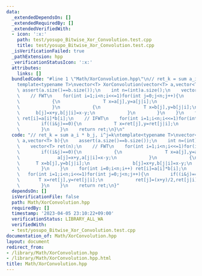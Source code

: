 ```yaml
---
data:
  _extendedDependsOn: []
  _extendedRequiredBy: []
  _extendedVerifiedWith:
  - icon: ':x:'
    path: test/yosupo_Bitwise_Xor_Convolution.test.cpp
    title: test/yosupo_Bitwise_Xor_Convolution.test.cpp
  _isVerificationFailed: true
  _pathExtension: hpp
  _verificationStatusIcon: ':x:'
  attributes:
    links: []
  bundledCode: "#line 1 \"Math/XorConvolution.hpp\"\n// ret_k = sum a_i * b_j, i^j=k\n\
    template<typename T>\nvector<T> XorConvolution(vector<T> a,vector<T> b){\n   \
    \ assert(a.size()==b.size());\n    int n=(int)a.size();\n    vector<T> ret(n);\n\
    \    // FWT\n    for(int i=1;i<n;i<<=1)for(int j=0;j<n;j++){\n        if((i&j)==0){\n\
    \            {\n                T x=a[j],y=a[j|i];\n                a[j]=x+y,a[j|i]=x-y;\n\
    \            }\n            {\n                T x=b[j],y=b[j|i];\n          \
    \      b[j]=x+y,b[j|i]=x-y;\n            }\n        }\n    }\n    for(int i=0;i<n;i++)\
    \ ret[i]=a[i]*b[i];\n    // IFWT\n    for(int i=1;i<n;i<<=1)for(int j=0;j<n;j++){\n\
    \        if((i&j)==0){\n            T x=ret[j],y=ret[j|i];\n            ret[j]=(x+y)/2,ret[j|i]=(x-y)/2;\n\
    \        }\n    }\n    return ret;\n}\n"
  code: "// ret_k = sum a_i * b_j, i^j=k\ntemplate<typename T>\nvector<T> XorConvolution(vector<T>\
    \ a,vector<T> b){\n    assert(a.size()==b.size());\n    int n=(int)a.size();\n\
    \    vector<T> ret(n);\n    // FWT\n    for(int i=1;i<n;i<<=1)for(int j=0;j<n;j++){\n\
    \        if((i&j)==0){\n            {\n                T x=a[j],y=a[j|i];\n  \
    \              a[j]=x+y,a[j|i]=x-y;\n            }\n            {\n          \
    \      T x=b[j],y=b[j|i];\n                b[j]=x+y,b[j|i]=x-y;\n            }\n\
    \        }\n    }\n    for(int i=0;i<n;i++) ret[i]=a[i]*b[i];\n    // IFWT\n \
    \   for(int i=1;i<n;i<<=1)for(int j=0;j<n;j++){\n        if((i&j)==0){\n     \
    \       T x=ret[j],y=ret[j|i];\n            ret[j]=(x+y)/2,ret[j|i]=(x-y)/2;\n\
    \        }\n    }\n    return ret;\n}"
  dependsOn: []
  isVerificationFile: false
  path: Math/XorConvolution.hpp
  requiredBy: []
  timestamp: '2023-04-05 23:10:22+09:00'
  verificationStatus: LIBRARY_ALL_WA
  verifiedWith:
  - test/yosupo_Bitwise_Xor_Convolution.test.cpp
documentation_of: Math/XorConvolution.hpp
layout: document
redirect_from:
- /library/Math/XorConvolution.hpp
- /library/Math/XorConvolution.hpp.html
title: Math/XorConvolution.hpp
---
```

